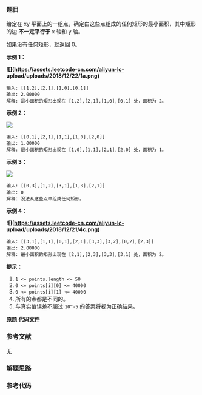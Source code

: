 ### 题目
给定在 xy 平面上的一组点，确定由这些点组成的任何矩形的最小面积，其中矩形的边 **不一定平行于** x 轴和 y 轴。

如果没有任何矩形，就返回 0。



**示例 1：**

**![](https://assets.leetcode-cn.com/aliyun-lc-
upload/uploads/2018/12/22/1a.png)**

    
    
    输入: [[1,2],[2,1],[1,0],[0,1]]
    输出: 2.00000
    解释: 最小面积的矩形出现在 [1,2],[2,1],[1,0],[0,1] 处，面积为 2。

**示例 2：**

![](https://assets.leetcode-cn.com/aliyun-lc-upload/uploads/2018/12/23/2.png)

    
    
    输入: [[0,1],[2,1],[1,1],[1,0],[2,0]]
    输出: 1.00000
    解释: 最小面积的矩形出现在 [1,0],[1,1],[2,1],[2,0] 处，面积为 1。
    

**示例 3：**

![](https://assets.leetcode-cn.com/aliyun-lc-upload/uploads/2018/12/23/3.png)

    
    
    输入: [[0,3],[1,2],[3,1],[1,3],[2,1]]
    输出: 0
    解释: 没法从这些点中组成任何矩形。
    

**示例 4：**

**![](https://assets.leetcode-cn.com/aliyun-lc-
upload/uploads/2018/12/21/4c.png)**

    
    
    输入: [[3,1],[1,1],[0,1],[2,1],[3,3],[3,2],[0,2],[2,3]]
    输出: 2.00000
    解释: 最小面积的矩形出现在 [2,1],[2,3],[3,3],[3,1] 处，面积为 2。
    



**提示：**

  1. `1 <= points.length <= 50`
  2. `0 <= points[i][0] <= 40000`
  3. `0 <= points[i][1] <= 40000`
  4. 所有的点都是不同的。
  5. 与真实值误差不超过 `10^-5` 的答案将视为正确结果。

 **[原题](https://leetcode-cn.com/problems/minimum-area-rectangle-ii/)**    **[代码文件]()**


### 参考文献
无

### 解题思路




### 参考代码

```go


```




